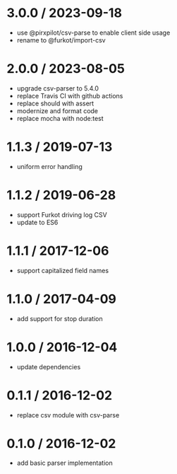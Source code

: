 
3.0.0 / 2023-09-18
==================

 * use @pirxpilot/csv-parse to enable client side usage
 * rename to @furkot/import-csv

2.0.0 / 2023-08-05
==================

 * upgrade csv-parser to 5.4.0
 * replace Travis CI with github actions
 * replace should with assert
 * modernize and format code
 * replace mocha with node:test

1.1.3 / 2019-07-13
==================

 * uniform error handling

1.1.2 / 2019-06-28
==================

 * support Furkot driving log CSV
 * update to ES6

1.1.1 / 2017-12-06
==================

 * support capitalized field names

1.1.0 / 2017-04-09
==================

 * add support for stop duration

1.0.0 / 2016-12-04
==================

 * update dependencies

0.1.1 / 2016-12-02
==================

 * replace csv module with csv-parse

0.1.0 / 2016-12-02
==================

 * add basic parser implementation
